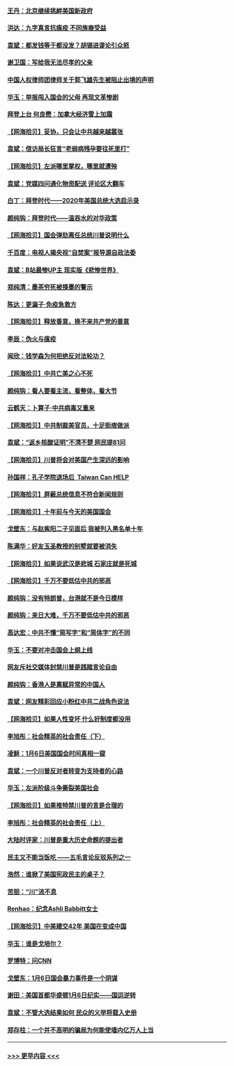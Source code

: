 #### [王丹：北京继续挑衅美国新政府](../pages/nsc993/n12722456.md?t=01312002) 
#### [洪达：九字真言抗瘟疫 不同族裔受益](../pages/nsc993/n12722448.md?t=01312002) 
#### [袁斌：都发钱等于都没发？胡锡进谬论引众怒](../pages/nsc993/n12722393.md?t=01312002) 
#### [谢卫国：写给我无法尽孝的父亲](../pages/nsc993/n12720325.md?t=01312002) 
#### [中国人权律师团律师关于郭飞雄先生被阻止出境的声明](../pages/nsc993/n12720203.md?t=01312002) 
#### [华玉：举报闯入国会的父母 再现文革惨剧](../pages/nsc993/n12719070.md?t=01312002) 
#### [拜登上台 何良懋：加拿大经济雪上加霜](../pages/nsc993/n12718943.md?t=01312002) 
#### [【网海拾贝】妥协，只会让中共越来越嚣张](../pages/nsc993/n12717392.md?t=01312002) 
#### [袁斌：信访局长狂言“老弱病残孕要往死里打”](../pages/nsc993/n12717343.md?t=01312002) 
#### [【网海拾贝】左派哪里掌权，哪里就遭殃](../pages/nsc993/n12715009.md?t=01312002) 
#### [袁斌：党媒四问通化物资配送 评论区大翻车](../pages/nsc993/n12714950.md?t=01312002) 
#### [白丁：拜登时代——2020年美国总统大选启示录](../pages/nsc993/n12714920.md?t=01312002) 
#### [颜纯钩：拜登时代——温吞水的对华政策](../pages/nsc993/n12713245.md?t=01312002) 
#### [【网海拾贝】国会弹劾离任总统川普说明什么](../pages/nsc993/n12712816.md?t=01312002) 
#### [千百度：电视人揭央视“自焚案”报导源自政法委](../pages/nsc993/n12709760.md?t=01312002) 
#### [袁斌：B站最惨UP主 现实版《悲惨世界》](../pages/nsc993/n12709686.md?t=01312002) 
#### [郑纯清：墨茶穷死被搽墨的警示](../pages/nsc993/n12709262.md?t=01312002) 
#### [陈达：更漏子·免疫急救方](../pages/nsc993/n12709244.md?t=01312002) 
#### [【网海拾贝】释放善意，换不来共产党的善意](../pages/nsc993/n12708361.md?t=01312002) 
#### [李辰：伪火与瘟疫](../pages/nsc993/n12707981.md?t=01312002) 
#### [闻欣：钱学森为何拒绝反对法轮功？](../pages/nsc993/n12707407.md?t=01312002) 
#### [【网海拾贝】中共亡美之心不死](../pages/nsc993/n12707621.md?t=01312002) 
#### [颜纯钩：看人要看主流，看整体，看大节](../pages/nsc993/n12707536.md?t=01312002) 
#### [云鹤天：卜算子‧中共病毒又重来](../pages/nsc993/n12707408.md?t=01312002) 
#### [【网海拾贝】中共制裁美官员，十足街痞做派](../pages/nsc993/n12705115.md?t=01312002) 
#### [袁斌：“返乡核酸证明”不清不楚 网民提81问](../pages/nsc993/n12704982.md?t=01312002) 
#### [【网海拾贝】川普将会对美国产生深远的影响](../pages/nsc993/n12703045.md?t=01312002) 
#### [孙国祥：孔子学院退场后  Taiwan Can HELP](../pages/nsc993/n12702430.md?t=01312002) 
#### [【网海拾贝】屏蔽总统信息不符合新闻规则](../pages/nsc993/n12699998.md?t=01312002) 
#### [【网海拾贝】十年前与今天的美国国会](../pages/nsc993/n12696993.md?t=01312002) 
#### [戈壁东：与赵紫阳二子见面后 我被列入黑名单十年](../pages/nsc993/n12696215.md?t=01312002) 
#### [陈满华：好友玉圣教授的别墅就要被消失](../pages/nsc993/n12695411.md?t=01312002) 
#### [【网海拾贝】如果说武汉是悲城 石家庄就是死城](../pages/nsc993/n12694589.md?t=01312002) 
#### [【网海拾贝】千万不要低估中共的邪恶](../pages/nsc993/n12692771.md?t=01312002) 
#### [颜纯钩：没有特朗普，台港就不是今日模样](../pages/nsc993/n12692678.md?t=01312002) 
#### [颜纯钩：来日大难，千万不要低估中共的邪恶](../pages/nsc993/n12692080.md?t=01312002) 
#### [高达宏：中共不懂“简写字”和“简体字”的不同](../pages/nsc993/n12692068.md?t=01312002) 
#### [华玉：不要对冲击国会上纲上线](../pages/nsc993/n12689948.md?t=01312002) 
#### [网友斥社交媒体封禁川普是践踏言论自由](../pages/nsc993/n12687482.md?t=01312002) 
#### [颜纯钩：香港人是禀赋异常的中国人](../pages/nsc993/n12685142.md?t=01312002) 
#### [袁斌：网友精彩回应小粉红中共二战角色说法](../pages/nsc993/n12684994.md?t=01312002) 
#### [【网海拾贝】如果人性变坏 什么好制度都没用](../pages/nsc993/n12683000.md?t=01312002) 
#### [李旭彤：社会精英的社会责任（下）](../pages/nsc993/n12680604.md?t=01312002) 
#### [凌稣：1月6日美国国会时间真相一窥](../pages/nsc993/n12682780.md?t=01312002) 
#### [袁斌：一个川普反对者转变为支持者的心路](../pages/nsc993/n12682700.md?t=01312002) 
#### [华玉：左派阶级斗争撕裂美国社会](../pages/nsc993/n12681226.md?t=01312002) 
#### [【网海拾贝】如果推特禁川普的言是合理的](../pages/nsc993/n12681232.md?t=01312002) 
#### [李旭彤：社会精英的社会责任（上）](../pages/nsc993/n12680501.md?t=01312002) 
#### [大陆时评家：川普是重大历史命题的提出者](../pages/nsc993/n12679904.md?t=01312002) 
#### [民主又不能当饭吃 ——五毛言论反驳系列之一](../pages/nsc993/n12679877.md?t=01312002) 
#### [浩然：谁掀了美国宪政民主的桌子？](../pages/nsc993/n12679850.md?t=01312002) 
#### [苦胆：“川”流不息](../pages/nsc993/n12678388.md?t=01312002) 
#### [Renhao：纪念Ashli Babbitt女士](../pages/nsc993/n12678359.md?t=01312002) 
#### [【网海拾贝】中美建交42年 美国在变成中国](../pages/nsc993/n12678324.md?t=01312002) 
#### [华玉：谁是戈培尔？](../pages/nsc993/n12677515.md?t=01312002) 
#### [罗博特：问CNN](../pages/nsc993/n12677172.md?t=01312002) 
#### [戈壁东：1月6日国会暴力事件是一个阴谋](../pages/nsc993/n12674639.md?t=01312002) 
#### [谢田：美国首都华盛顿1月6日纪实——国运逆转](../pages/nsc993/n12673190.md?t=01312002) 
#### [袁斌：不管大选结果如何 民众的义举将载入史册](../pages/nsc993/n12672787.md?t=01312002) 
#### [郑存柱：一个并不高明的骗局为何能使墙内亿万人上当](../pages/nsc993/n12671449.md?t=01312002) 

----
#### [ >>> 更早内容 <<< ](../indexes/nsc993-earlier.md)
